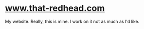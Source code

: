www.that-redhead.com
============

My website. Really, this is mine. I work on it not as much as I'd like.
